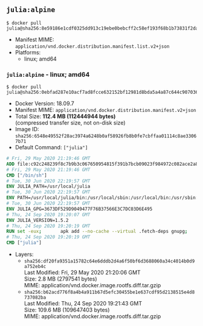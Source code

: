 ## `julia:alpine`

```console
$ docker pull julia@sha256:8e59186e1cdf0325dd913c19ebe0bebcff2c58ef193f68b1b73831f2da5f0ec9
```

-	Manifest MIME: `application/vnd.docker.distribution.manifest.list.v2+json`
-	Platforms:
	-	linux; amd64

### `julia:alpine` - linux; amd64

```console
$ docker pull julia@sha256:0ebfad287e10acf7ad8fcce632152bf12981d8bda5a4a87c644c907036b9ee36
```

-	Docker Version: 18.09.7
-	Manifest MIME: `application/vnd.docker.distribution.manifest.v2+json`
-	Total Size: **112.4 MB (112444944 bytes)**  
	(compressed transfer size, not on-disk size)
-	Image ID: `sha256:6548e49552f28ac3974a6248b0af58926fb8b0fe7cbffaa01114c8ae33067b71`
-	Default Command: `["julia"]`

```dockerfile
# Fri, 29 May 2020 21:19:46 GMT
ADD file:c92c248239f8c7b9b3c067650954815f391b7bcb09023f984972c082ace2a8d0 in / 
# Fri, 29 May 2020 21:19:46 GMT
CMD ["/bin/sh"]
# Tue, 30 Jun 2020 22:19:57 GMT
ENV JULIA_PATH=/usr/local/julia
# Tue, 30 Jun 2020 22:19:57 GMT
ENV PATH=/usr/local/julia/bin:/usr/local/sbin:/usr/local/bin:/usr/sbin:/usr/bin:/sbin:/bin
# Tue, 30 Jun 2020 22:19:57 GMT
ENV JULIA_GPG=3673DF529D9049477F76B37566E3C7DC03D6E495
# Thu, 24 Sep 2020 19:20:07 GMT
ENV JULIA_VERSION=1.5.2
# Thu, 24 Sep 2020 19:20:19 GMT
RUN set -eux; 		apk add --no-cache --virtual .fetch-deps gnupg; 		apkArch="$(apk --print-arch)"; 	case "$apkArch" in 		x86_64) tarArch='x86_64'; dirArch='x64'; sha256='7a596bc156d0bc5a74c5c8abb161faac8f5be081df74f8cc3b511a4302c94467' ;; 		*) echo >&2 "error: current architecture ($apkArch) does not have a corresponding Julia binary release"; exit 1 ;; 	esac; 		folder="$(echo "$JULIA_VERSION" | cut -d. -f1-2)"; 	wget -O julia.tar.gz.asc "https://julialang-s3.julialang.org/bin/musl/${dirArch}/${folder}/julia-${JULIA_VERSION}-musl-${tarArch}.tar.gz.asc"; 	wget -O julia.tar.gz     "https://julialang-s3.julialang.org/bin/musl/${dirArch}/${folder}/julia-${JULIA_VERSION}-musl-${tarArch}.tar.gz"; 		echo "${sha256} *julia.tar.gz" | sha256sum -c -; 		export GNUPGHOME="$(mktemp -d)"; 	gpg --batch --keyserver ha.pool.sks-keyservers.net --recv-keys "$JULIA_GPG"; 	gpg --batch --verify julia.tar.gz.asc julia.tar.gz; 	command -v gpgconf > /dev/null && gpgconf --kill all; 	rm -rf "$GNUPGHOME" julia.tar.gz.asc; 		mkdir "$JULIA_PATH"; 	tar -xzf julia.tar.gz -C "$JULIA_PATH" --strip-components 1; 	rm julia.tar.gz; 		apk del --no-network .fetch-deps; 		julia --version
# Thu, 24 Sep 2020 19:20:19 GMT
CMD ["julia"]
```

-	Layers:
	-	`sha256:df20fa9351a15782c64e6dddb2d4a6f50bf6d3688060a34c4014b0d9a752eb4c`  
		Last Modified: Fri, 29 May 2020 21:20:06 GMT  
		Size: 2.8 MB (2797541 bytes)  
		MIME: application/vnd.docker.image.rootfs.diff.tar.gzip
	-	`sha256:b62acd776f8a4b4a911b67d5efc30455be1e637cdf95d2138515e4d8737082ba`  
		Last Modified: Thu, 24 Sep 2020 19:21:43 GMT  
		Size: 109.6 MB (109647403 bytes)  
		MIME: application/vnd.docker.image.rootfs.diff.tar.gzip

